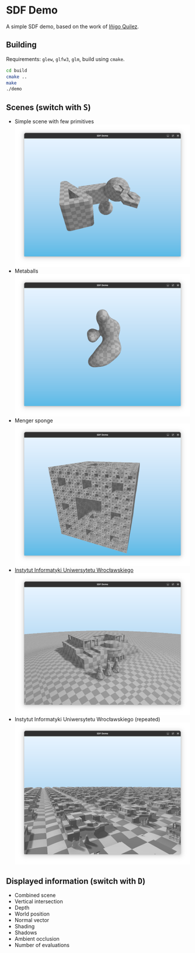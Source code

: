 # SDF Demo

A simple SDF demo, based on the work of [Iñigo Quilez](https://iquilezles.org/).

## Building

Requirements: `glew`, `glfw3`, `glm`, build using `cmake`.

```sh
cd build
cmake ..
make
./demo
```

## Scenes (switch with <kbd>S</kbd>)

- Simple scene with few primitives
  ![Screenshot](./media/screenshot-1.png)
- Metaballs
  ![Screenshot](./media/screenshot-2.png)
- Menger sponge
  ![Screenshot](./media/screenshot-3.png)
- [Instytut Informatyki Uniwersytetu Wrocławskiego](https://maps.app.goo.gl/zLTDbTrNz4TE6iaj9)
  ![Screenshot](./media/screenshot-4.png)
- Instytut Informatyki Uniwersytetu Wrocławskiego (repeated)
  ![Screenshot](./media/screenshot-5.png)

## Displayed information (switch with <kbd>D</kbd>)

- Combined scene
- Vertical intersection
- Depth
- World position
- Normal vector
- Shading
- Shadows
- Ambient occlusion
- Number of evaluations

